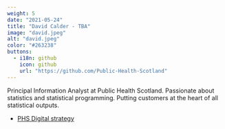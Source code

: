 ```yaml
---
weight: 5
date: "2021-05-24"
title: "David Calder - TBA"
image: "david.jpeg"
alt: "david.jpeg"
color: "#263238"
buttons:
  - i18n: github 
    icon: github
    url: "https://github.com/Public-Health-Scotland"
---
```


Principal Information Analyst at Public Health Scotland. Passionate about
statistics and statistical programming. Putting customers at the heart of all
statistical outputs.

- [PHS Digital strategy](https://publichealthscotland.scot/news/2021/june/launch-of-new-digital-and-data-strategy-for-public-health-scotland)
